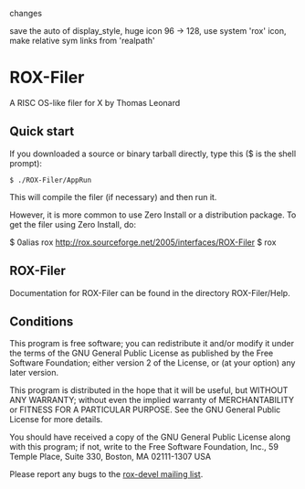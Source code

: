 changes

save the auto of display_style,
huge icon 96 -> 128,
use system 'rox' icon,
make relative sym links from 'realpath'  


ROX-Filer
=========
A RISC OS-like filer for X
by Thomas Leonard



Quick start
-----------
If you downloaded a source or binary tarball directly, type this ($ is the
shell prompt):

	$ ./ROX-Filer/AppRun

This will compile the filer (if necessary) and then run it.

However, it is more common to use Zero Install or a distribution package. To
get the filer using Zero Install, do:

$ 0alias rox http://rox.sourceforge.net/2005/interfaces/ROX-Filer
$ rox


ROX-Filer
---------
Documentation for ROX-Filer can be found in the directory ROX-Filer/Help.


Conditions
----------
This program is free software; you can redistribute it and/or modify
it under the terms of the GNU General Public License as published by
the Free Software Foundation; either version 2 of the License, or
(at your option) any later version.

This program is distributed in the hope that it will be useful,
but WITHOUT ANY WARRANTY; without even the implied warranty of
MERCHANTABILITY or FITNESS FOR A PARTICULAR PURPOSE.  See the
GNU General Public License for more details.

You should have received a copy of the GNU General Public License
along with this program; if not, write to the Free Software
Foundation, Inc., 59 Temple Place, Suite 330, Boston, MA  02111-1307  USA


Please report any bugs to the [rox-devel mailing list](http://rox.sourceforge.net/desktop/lists).
